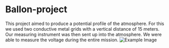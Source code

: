 # Ballon-project
This project aimed to produce a potential profile of the atmosphere. For this we used two conductive metal grids with a vertical distance of 15 meters. Our measuring instrument was then sent up into the atmosphere. We were able to measure the voltage during the entire mission.
![Example Image](IMG_5043.JPG)

